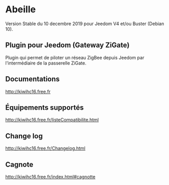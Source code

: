 # Abeille

Version Stable du 10 decembre 2019 pour Jeedom V4 et/ou Buster (Debian 10).


## Plugin pour Jeedom (Gateway ZiGate)

Plugin qui permet de piloter un réseau ZigBee depuis Jeedom par l'intermédiaire de la passerelle ZiGate.

## Documentations

http://kiwihc16.free.fr

## Équipements supportés

http://kiwihc16.free.fr/listeCompatibilite.html

## Change log

http://kiwihc16.free.fr/Changelog.html

## Cagnote

http://kiwihc16.free.fr/index.html#cagnotte
